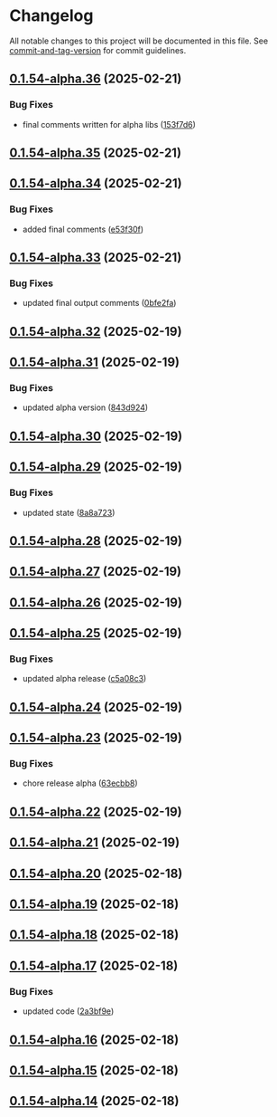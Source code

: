 # Changelog

All notable changes to this project will be documented in this file. See [commit-and-tag-version](https://github.com/absolute-version/commit-and-tag-version) for commit guidelines.

## [0.1.54-alpha.36](https://github.com/khanzzirfan/TestAI-Agent.git/compare/v0.1.54-alpha.35...v0.1.54-alpha.36) (2025-02-21)


### Bug Fixes

* final comments written for alpha libs ([153f7d6](https://github.com/khanzzirfan/TestAI-Agent.git/commit/153f7d6fb5fc304725431f61d4b699b6de2e4cc5))

## [0.1.54-alpha.35](https://github.com/khanzzirfan/TestAI-Agent.git/compare/v0.1.54-alpha.34...v0.1.54-alpha.35) (2025-02-21)

## [0.1.54-alpha.34](https://github.com/khanzzirfan/TestAI-Agent.git/compare/v0.1.54-alpha.33...v0.1.54-alpha.34) (2025-02-21)

### Bug Fixes

- added final comments
  ([e53f30f](https://github.com/khanzzirfan/TestAI-Agent.git/commit/e53f30fc275ea213ff37939771f25fbb0c5889e1))

## [0.1.54-alpha.33](https://github.com/khanzzirfan/TestAI-Agent.git/compare/v0.1.54-alpha.32...v0.1.54-alpha.33) (2025-02-21)

### Bug Fixes

- updated final output comments
  ([0bfe2fa](https://github.com/khanzzirfan/TestAI-Agent.git/commit/0bfe2fad626cef15bd8bd97d5f9c2c2d795d8a68))

## [0.1.54-alpha.32](https://github.com/khanzzirfan/TestAI-Agent.git/compare/v0.1.54-alpha.31...v0.1.54-alpha.32) (2025-02-19)

## [0.1.54-alpha.31](https://github.com/khanzzirfan/TestAI-Agent.git/compare/v0.1.54-alpha.30...v0.1.54-alpha.31) (2025-02-19)

### Bug Fixes

- updated alpha version
  ([843d924](https://github.com/khanzzirfan/TestAI-Agent.git/commit/843d9245a1c6d38ce59f83f62080f32eba6b1f7a))

## [0.1.54-alpha.30](https://github.com/khanzzirfan/TestAI-Agent.git/compare/v0.1.54-alpha.29...v0.1.54-alpha.30) (2025-02-19)

## [0.1.54-alpha.29](https://github.com/khanzzirfan/TestAI-Agent.git/compare/v0.1.54-alpha.28...v0.1.54-alpha.29) (2025-02-19)

### Bug Fixes

- updated state
  ([8a8a723](https://github.com/khanzzirfan/TestAI-Agent.git/commit/8a8a723ae1b254b97294a044522d0d466ccc1e44))

## [0.1.54-alpha.28](https://github.com/khanzzirfan/TestAI-Agent.git/compare/v0.1.54-alpha.27...v0.1.54-alpha.28) (2025-02-19)

## [0.1.54-alpha.27](https://github.com/khanzzirfan/TestAI-Agent.git/compare/v0.1.54-alpha.26...v0.1.54-alpha.27) (2025-02-19)

## [0.1.54-alpha.26](https://github.com/khanzzirfan/TestAI-Agent.git/compare/v0.1.54-alpha.25...v0.1.54-alpha.26) (2025-02-19)

## [0.1.54-alpha.25](https://github.com/khanzzirfan/TestAI-Agent.git/compare/v0.1.54-alpha.24...v0.1.54-alpha.25) (2025-02-19)

### Bug Fixes

- updated alpha release
  ([c5a08c3](https://github.com/khanzzirfan/TestAI-Agent.git/commit/c5a08c35c2540b5d5bb6f059402638a4b58cefa6))

## [0.1.54-alpha.24](https://github.com/khanzzirfan/TestAI-Agent.git/compare/v0.1.54-alpha.23...v0.1.54-alpha.24) (2025-02-19)

## [0.1.54-alpha.23](https://github.com/khanzzirfan/TestAI-Agent.git/compare/v0.1.54-alpha.22...v0.1.54-alpha.23) (2025-02-19)

### Bug Fixes

- chore release alpha
  ([63ecbb8](https://github.com/khanzzirfan/TestAI-Agent.git/commit/63ecbb8d2f06eddb76606e89628b35a91fc786ea))

## [0.1.54-alpha.22](https://github.com/khanzzirfan/TestAI-Agent.git/compare/v0.1.54-alpha.21...v0.1.54-alpha.22) (2025-02-19)

## [0.1.54-alpha.21](https://github.com/khanzzirfan/TestAI-Agent.git/compare/v0.1.54-alpha.20...v0.1.54-alpha.21) (2025-02-19)

## [0.1.54-alpha.20](https://github.com/khanzzirfan/TestAI-Agent.git/compare/v0.1.54-alpha.19...v0.1.54-alpha.20) (2025-02-18)

## [0.1.54-alpha.19](https://github.com/khanzzirfan/TestAI-Agent.git/compare/v0.1.54-alpha.18...v0.1.54-alpha.19) (2025-02-18)

## [0.1.54-alpha.18](https://github.com/khanzzirfan/TestAI-Agent.git/compare/v0.1.54-alpha.17...v0.1.54-alpha.18) (2025-02-18)

## [0.1.54-alpha.17](https://github.com/khanzzirfan/TestAI-Agent.git/compare/v0.1.54-alpha.16...v0.1.54-alpha.17) (2025-02-18)

### Bug Fixes

- updated code
  ([2a3bf9e](https://github.com/khanzzirfan/TestAI-Agent.git/commit/2a3bf9ee90514b5a85b8959f231fcd7c661ae2fa))

## [0.1.54-alpha.16](https://github.com/khanzzirfan/TestAI-Agent.git/compare/v0.1.54-alpha.15...v0.1.54-alpha.16) (2025-02-18)

## [0.1.54-alpha.15](https://github.com/khanzzirfan/TestAI-Agent.git/compare/v0.1.54-alpha.14...v0.1.54-alpha.15) (2025-02-18)

## [0.1.54-alpha.14](https://github.com/khanzzirfan/TestAI-Agent.git/compare/v0.1.54-alpha.13...v0.1.54-alpha.14) (2025-02-18)
